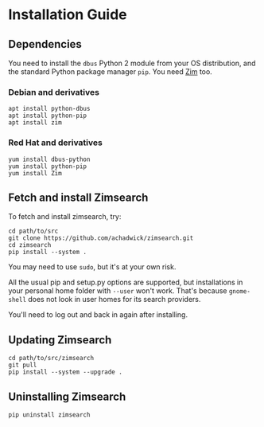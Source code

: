 # Installation Guide

## Dependencies

You need to install the `dbus` Python 2 module from your OS
distribution, and the standard Python package manager `pip`. You need
[Zim][] too.

### Debian and derivatives

    apt install python-dbus
    apt install python-pip
    apt install zim

### Red Hat and derivatives

    yum install dbus-python
    yum install python-pip
    yum install Zim

## Fetch and install Zimsearch

To fetch and install zimsearch, try:

    cd path/to/src
    git clone https://github.com/achadwick/zimsearch.git
    cd zimsearch
    pip install --system .

You may need to use `sudo`, but it's at your own risk.

All the usual pip and setup.py options are supported, but installations in your personal home folder with `--user` won't work. That's because `gnome-shell`
does not look in user homes for its search providers.

You'll need to log out and back in again after installing.

## Updating Zimsearch

    cd path/to/src/zimsearch
    git pull
    pip install --system --upgrade .

## Uninstalling Zimsearch

    pip uninstall zimsearch

[Zim]: http://zim-wiki.org/
